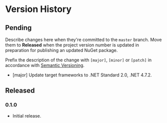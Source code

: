 # Version History

## Pending

Describe changes here when they're committed to the `master` branch. Move them to **Released** when the project version number is updated in preparation for publishing an updated NuGet package.

Prefix the description of the change with `[major]`, `[minor]` or `[patch]` in accordance with [Semantic Versioning](https://semver.org/).

* [major] Update target frameworks to .NET Standard 2.0, .NET 4.7.2.

## Released

### 0.1.0

* Initial release.
